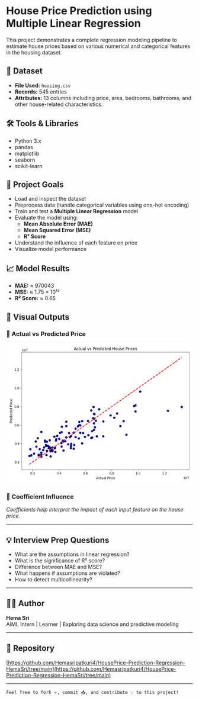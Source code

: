 # House Price Prediction using Multiple Linear Regression

This project demonstrates a complete regression modeling pipeline to estimate house prices based on various numerical and categorical features in the housing dataset.

## 📁 Dataset
- **File Used:** `housing.csv`
- **Records:** 545 entries
- **Attributes:** 13 columns including price, area, bedrooms, bathrooms, and other house-related characteristics.

## 🛠️ Tools & Libraries
- Python 3.x
- pandas
- matplotlib
- seaborn
- scikit-learn

## 🎯 Project Goals
- Load and inspect the dataset
- Preprocess data (handle categorical variables using one-hot encoding)
- Train and test a **Multiple Linear Regression** model
- Evaluate the model using:
  - **Mean Absolute Error (MAE)**
  - **Mean Squared Error (MSE)**
  - **R² Score**
- Understand the influence of each feature on price
- Visualize model performance

## 📈 Model Results
- **MAE:** ≈ 970043  
- **MSE:** ≈ 1.75 × 10¹²  
- **R² Score:** ≈ 0.65

## 📸 Visual Outputs

### 🔹 Actual vs Predicted Price
![Actual vs Predicted](actual_vs_predicted.png)

### 🔹 Coefficient Influence
*Coefficients help interpret the impact of each input feature on the house price.*

---

## 💡 Interview Prep Questions
- What are the assumptions in linear regression?
- What is the significance of R² score?
- Difference between MAE and MSE?
- What happens if assumptions are violated?
- How to detect multicollinearity?

---

## 👩‍💻 Author

**Hema Sri**  
AIML Intern | Learner | Exploring data science and predictive modeling

---

## 🔗 Repository

[https://github.com/Hemasripatkuri4/HousePrice-Prediction-Regression-HemaSri/tree/main](https://github.com/Hemasripatkuri4/HousePrice-Prediction-Regression-HemaSri/tree/main)

---

```bash
Feel free to fork ⭐, commit 📥, and contribute 💡 to this project!
```


